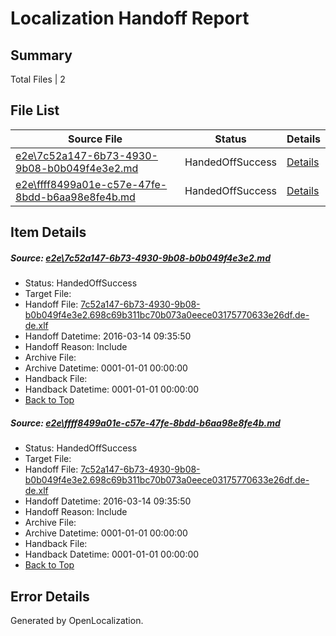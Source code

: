 # <a name='report-top'></a> Localization Handoff Report

## Summary
 Total Files | 2

## File List
 Source File | Status | Details 
 ----------- | ------ | ------- 
 [e2e\7c52a147-6b73-4930-9b08-b0b049f4e3e2.md](https://github.com/OpenLocalizationTest/oltest/blob/7c33028b21d689663485933ad982dc3fc261f07e/e2e/7c52a147-6b73-4930-9b08-b0b049f4e3e2.md) | HandedOffSuccess | [Details](#c05bec78869dfc4c947c73c7575e4cea0befd8261)
 [e2e\ffff8499a01e-c57e-47fe-8bdd-b6aa98e8fe4b.md](https://github.com/OpenLocalizationTest/oltest/blob/7c33028b21d689663485933ad982dc3fc261f07e/e2e/ffff8499a01e-c57e-47fe-8bdd-b6aa98e8fe4b.md) | HandedOffSuccess | [Details](#c05bec78869dfc4c947c73c7575e4cea0befd8262)

## Item Details
##### <a name='c05bec78869dfc4c947c73c7575e4cea0befd8261'></a> Source: [e2e\7c52a147-6b73-4930-9b08-b0b049f4e3e2.md](https://github.com/OpenLocalizationTest/oltest/blob/7c33028b21d689663485933ad982dc3fc261f07e/e2e/7c52a147-6b73-4930-9b08-b0b049f4e3e2.md)
* Status: HandedOffSuccess
* Target File: 
* Handoff File: [7c52a147-6b73-4930-9b08-b0b049f4e3e2.698c69b311bc70b073a0eece03175770633e26df.de-de.xlf](https://github.com/OpenLocalizationTestOrg/olhandoff/blob/3f86297f8fff2840e55e110e90972327a163249c/ol-handoff/OpenLocalizationTestOrg/oltest.de-de/yuwzho/ht/7c52a147-6b73-4930-9b08-b0b049f4e3e2.698c69b311bc70b073a0eece03175770633e26df.de-de.xlf)
* Handoff Datetime: 2016-03-14 09:35:50
* Handoff Reason: Include
* Archive File: 
* Archive Datetime: 0001-01-01 00:00:00
* Handback File: 
* Handback Datetime: 0001-01-01 00:00:00
* [Back to Top](#report-top)

##### <a name='c05bec78869dfc4c947c73c7575e4cea0befd8262'></a> Source: [e2e\ffff8499a01e-c57e-47fe-8bdd-b6aa98e8fe4b.md](https://github.com/OpenLocalizationTest/oltest/blob/7c33028b21d689663485933ad982dc3fc261f07e/e2e/ffff8499a01e-c57e-47fe-8bdd-b6aa98e8fe4b.md)
* Status: HandedOffSuccess
* Target File: 
* Handoff File: [7c52a147-6b73-4930-9b08-b0b049f4e3e2.698c69b311bc70b073a0eece03175770633e26df.de-de.xlf](https://github.com/OpenLocalizationTestOrg/olhandoff/blob/3f86297f8fff2840e55e110e90972327a163249c/ol-handoff/OpenLocalizationTestOrg/oltest.de-de/yuwzho/ht/7c52a147-6b73-4930-9b08-b0b049f4e3e2.698c69b311bc70b073a0eece03175770633e26df.de-de.xlf)
* Handoff Datetime: 2016-03-14 09:35:50
* Handoff Reason: Include
* Archive File: 
* Archive Datetime: 0001-01-01 00:00:00
* Handback File: 
* Handback Datetime: 0001-01-01 00:00:00
* [Back to Top](#report-top)


## Error Details

Generated by OpenLocalization.
